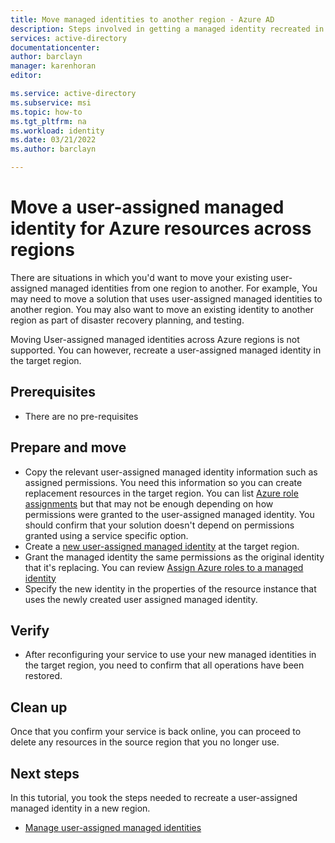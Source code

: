 ```yaml
---
title: Move managed identities to another region - Azure AD
description: Steps involved in getting a managed identity recreated in another region
services: active-directory
documentationcenter: 
author: barclayn
manager: karenhoran
editor: 

ms.service: active-directory
ms.subservice: msi
ms.topic: how-to
ms.tgt_pltfrm: na
ms.workload: identity
ms.date: 03/21/2022
ms.author: barclayn

---
```


# Move a user-assigned managed identity for Azure resources across regions

There are situations in which you'd want to move your existing user-assigned managed identities from one region to another. For example, You may need to move a solution that uses user-assigned managed identities to another region. You may also want to move an existing identity to another region as part of disaster recovery planning, and testing.

Moving User-assigned managed identities across Azure regions is not supported.  You can however, recreate a user-assigned managed identity in the target region.

## Prerequisites

- There are no pre-requisites

## Prepare and move

- Copy the relevant user-assigned managed identity information such as assigned permissions. You need this information so you can create replacement resources in the target region. You can list [Azure role assignments](../../role-based-access-control/role-assignments-list-powershell.md) but that may not be enough depending on how permissions were granted to the user-assigned managed identity. You should confirm that your solution doesn't depend on permissions granted using a service specific option.
- Create a [new user-assigned managed identity](how-manage-user-assigned-managed-identities.md?pivots=identity-mi-methods-powershell#create-a-user-assigned-managed-identity-2) at the target region.
- Grant the managed identity the same permissions as the original identity that it's replacing. You can review [Assign Azure roles to a managed identity](../../role-based-access-control/role-assignments-portal-managed-identity.md)  
- Specify the new identity in the properties of the resource instance that uses the newly created user assigned managed identity.

## Verify

- After reconfiguring your service to use your new managed identities in the target region, you need to confirm that all operations have been restored.

## Clean up

Once that you confirm your service is back online, you can proceed to delete any resources in the source region that you no longer use.

## Next steps

In this tutorial, you took the steps needed to recreate a user-assigned managed identity in a new region.

- [Manage user-assigned managed identities](how-manage-user-assigned-managed-identities.md?pivots=identity-mi-methods-powershell#delete-a-user-assigned-managed-identity-2)
